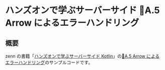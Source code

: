 # ハンズオンで学ぶサーバーサイド 📃A.5 Arrow によるエラーハンドリング

## 概要

zenn の書籍「[ハンズオンで学ぶサーバーサイド Kotlin](https://zenn.dev/msksgm/books/implementing-server-side-kotlin-development)」の[📃A.5 Arrow によるエラーハンドリング](https://zenn.dev/msksgm/books/implementing-server-side-kotlin-development/viewer/appendix-a-05-basic-of-arrow)のサンプルコードです。
